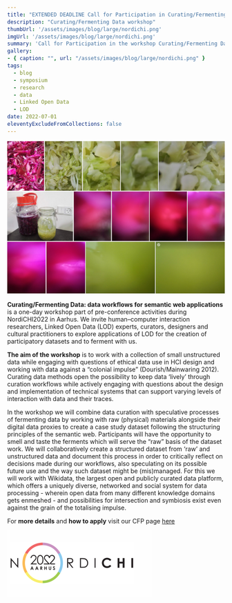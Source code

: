 ```yaml
---
title: "EXTENDED DEADLINE Call for Participation in Curating/Fermenting Data workshop at NordiCHI2022"
description: "Curating/Fermenting Data workshop"
thumbUrl: '/assets/images/blog/large/nordichi.png'
imgUrl: '/assets/images/blog/large/nordichi.png'
summary: 'Call for Participation in the workshop Curating/Fermenting Data: data workflows for semantic web applications. Deadline for submission on 28 August 17.00 CET. '
gallery:
- { caption: "", url: "/assets/images/blog/large/nordichi.png" }
tags:
  - blog
  - symposium
  - research
  - data
  - Linked Open Data
  - LOD
date: 2022-07-01
eleventyExcludeFromCollections: false
---
```


<div class="columnImage">
  <a href="https://fermentingdata.net/nordichi22/"> <img src="/assets/images/blog/large/cfd.png"/></a>
  <div class="photoCreditNew"></div>
</div>

**Curating/Fermenting Data: data workflows for semantic web applications** is a one-day workshop part of pre-conference activities during NordiCHI2022 in Aarhus. We invite human–computer interaction researchers, Linked Open Data (LOD) experts, curators, designers and cultural practitioners to explore applications of LOD for the creation of participatory datasets and to ferment with us. 

**The aim of the workshop** is to work with a collection of small unstructured data while engaging with questions of ethical data use in HCI design and working with data against a “colonial impulse”  (Dourish/Mainwaring 2012). Curating data methods open the possibility to keep data ‘lively’ through curation workflows while actively engaging with questions about the design and implementation of technical systems that can support varying levels of interaction with data and their traces. 

In the workshop we will combine data curation with speculative processes of fermenting data by working with raw (physical) materials alongside their digital data proxies to create a case study dataset following the structuring principles of the semantic web. Participants will have the opportunity to smell and taste the ferments which will serve the “raw” basis of the dataset work. We will collaboratively create a structured dataset from ‘raw’ and unstructured data and document this process in order to critically reflect on decisions made during our workflows, also speculating on its possible future use and the way such dataset might be (mis)managed. For this we will work with Wikidata, the largest open and publicly curated data platform, which offers a uniquely diverse, networked and social system for data processing - wherein open data from many different knowledge domains gets enmeshed - and possibilities for intersection and symbiosis exist even against the grain of the totalising impulse. 

For **more details** and **how to apply** visit our CFP page [here](https://fermentingdata.net/nordichi22/) 

<div class="columnImage">
  <a href="https://fermentingdata.net/nordichi22/"> <img src="/assets/images/blog/large/nordichi.png"/></a>
  <div class="photoCreditNew"></div>
</div>

